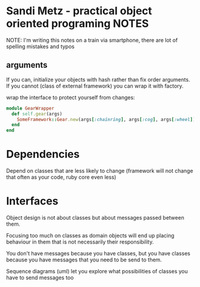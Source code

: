 # Sandi Metz - practical object oriented programing NOTES

NOTE: I'm writing this notes on a train via smartphone, there are lot of
spelling mistakes and typos

## arguments

If you can, initialize your objects with hash rather than fix order
arguments. If you cannot (class of external framework) you can wrap it with
factory.

wrap the interface to protect yourself from changes:

```ruby
module GearWrapper
  def self.gear(args)
    SomeFramework::Gear.new(args[:chainring], args[:cog], args[:wheel])
  end
end
```

# Dependencies

Depend on classes that are less likely to change (framework will not
change that often as your code, ruby core even less)

# Interfaces

Object design is not about classes but about messages passed between
them.

Focusing too much on classes as domain objects will end up placing
behaviour in them that is not necessarily their responsibility.

You don't have messages because you have classes, but you have classes
because you have messages that you need to be send to them.

Sequence diagrams (uml) let you explore what possibilities of classes
you have to send messages too



